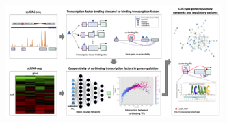 ![Deep learning and single-cell multiomics for identifying cooperative transcription factors in oligodendrocytes](images/Fig1.png "Deep learning and single-cell multiomics for identifying cooperative transcription factors in oligodendrocytes")
